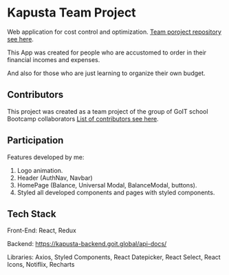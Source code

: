 # Kapusta Team Project

Web application for cost control and optimization.
[Team poroject repository see here](https://github.com/OlenaVoroshnina/reactive-cabbage).

This App was created for people who are accustomed to order in their financial
incomes and expenses.

And also for those who are just learning to organize their own budget.

## Contributors

This project was created as a team project of the group of GoIT school Bootcamp
collaborators
[List of contributors see here](https://github.com/OlenaVoroshnina/reactive-cabbage).

## Participation

Features developed by me:

1. Logo animation.
2. Header (AuthNav, Navbar)
3. HomePage (Balance, Universal Modal, BalanceModal, buttons).
4. Styled all developed components and pages with styled components.

## Tech Stack

Front-End: React, Redux

Backend: https://kapusta-backend.goit.global/api-docs/

Libraries: Axios, Styled Components, React Datepicker, React Select, React
Icons, Notiflix, Recharts
